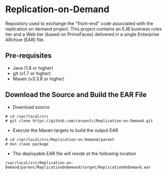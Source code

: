 # Replication-on-Demand
Repository used to exchange the "front-end" code associated with the replication on demand project.  This project contains an EJB business rules tier and a Web tier (based on PrimeFaces) delivered in a single Enterprise ARchive (EAR) file.

## Pre-requisites
* Java (1.8 or higher) 
* git (v1.7 or higher)
* Maven (v3.3.8 or higher)

## Download the Source and Build the EAR File
* Download source
```
# cd /var/local/src
# git clone https://github.com/carpenlc/Replication-on-Demand.git
```
* Execute the Maven targets to build the output EAR
```
# cd /var/local/src/Replication-on-Demand/parent
# mvn clean package 
```
* The deployable EAR file will reside at the following location
```
/var/local/src/Replication-on-Demand/parent/ReplicationOnDemand/target/ReplicationOnDemand.ear

